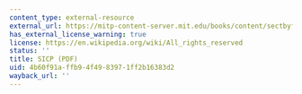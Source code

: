 ```yaml
---
content_type: external-resource
external_url: https://mitp-content-server.mit.edu/books/content/sectbyfn/books_pres_0/6515/sicp.zip/index.html
has_external_license_warning: true
license: https://en.wikipedia.org/wiki/All_rights_reserved
status: ''
title: SICP (PDF)
uid: 4b60f91a-ffb9-4f49-8397-1ff2b16383d2
wayback_url: ''
---
```


